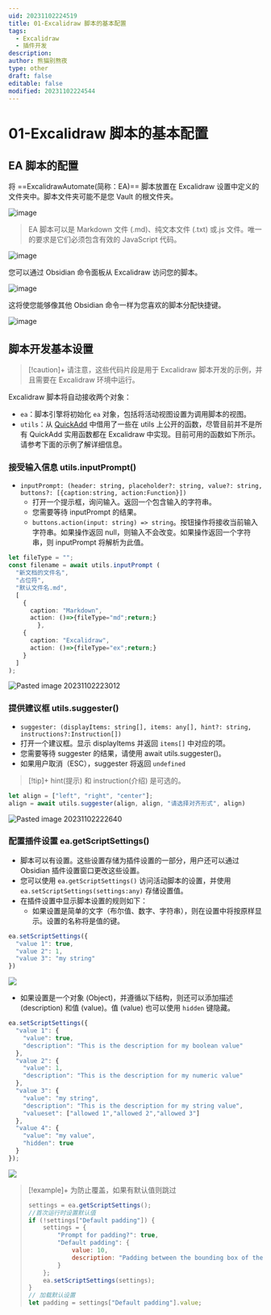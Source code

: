 ```yaml
---
uid: 20231102224519
title: 01-Excalidraw 脚本的基本配置
tags:
  - Excalidraw
  - 插件开发
description: 
author: 熊猫别熬夜
type: other
draft: false
editable: false
modified: 20231102224544
---
```


# 01-Excalidraw 脚本的基本配置

## EA 脚本的配置

将 ==ExcalidrawAutomate(简称：EA)== 脚本放置在 Excalidraw 设置中定义的文件夹中。脚本文件夹可能不是您 Vault 的根文件夹。

![image](https://cdn.pkmer.cn/images/145673547-b4f57d01-3643-40f9-abfd-14c3bfa5ab93.png!pkmer)

> EA 脚本可以是 Markdown 文件 (.md)、纯文本文件 (.txt) 或.js 文件。唯一的要求是它们必须包含有效的 JavaScript 代码。

![image](https://cdn.pkmer.cn/images/145673674-bb59f227-8eea-43dc-83b8-4d750e1920a8.png!pkmer)

您可以通过 Obsidian 命令面板从 Excalidraw 访问您的脚本。

![image](https://cdn.pkmer.cn/images/145673652-6b1713e2-edc8-4bc8-8246-3f8df8a4b273.png!pkmer)

这将使您能够像其他 Obsidian 命令一样为您喜欢的脚本分配快捷键。

![image](https://cdn.pkmer.cn/images/145673633-83b6c969-cead-429b-9721-fd047f980279.png!pkmer)

## 脚本开发基本设置

> [!caution]+
> 请注意，这些代码片段是用于 Excalidraw 脚本开发的示例，并且需要在 Excalidraw 环境中运行。

Excalidraw 脚本将自动接收两个对象：

- `ea`：脚本引擎将初始化 `ea` 对象，包括将活动视图设置为调用脚本的视图。
- `utils`：从 [QuickAdd](https://github.com/chhoumann/quickadd/blob/master/docs/docs/QuickAddAPI.md) 中借用了一些在 utils 上公开的函数，尽管目前并不是所有 QuickAdd 实用函数都在 Excalidraw 中实现。目前可用的函数如下所示。请参考下面的示例了解详细信息。

### 接受输入信息 utils.inputPrompt()

- `inputPrompt: (header: string, placeholder?: string, value?: string, buttons?: [{caption:string, action:Function}])`
	- 打开一个提示框，询问输入。返回一个包含输入的字符串。
	- 您需要等待 inputPrompt 的结果。
	- `buttons.action(input: string) => string`。按钮操作将接收当前输入字符串。如果操作返回 null，则输入不会改变。如果操作返回一个字符串，则 inputPrompt 将解析为此值。

```typescript
let fileType = "";
const filename = await utils.inputPrompt (
  "新文档的文件名",
  "占位符",
  "默认文件名.md",
  [
    {
      caption: "Markdown",
      action: ()=>{fileType="md";return;}
		},
    {
      caption: "Excalidraw",
      action: ()=>{fileType="ex";return;}
    }
  ]
);

```

![Pasted image 20231102223012](https://cdn.pkmer.cn/images/Pasted%20image%2020231102223012.png!pkmer)

### 提供建议框 utils.suggester()

- `suggester: (displayItems: string[], items: any[], hint?: string, instructions?:Instruction[])`
- 打开一个建议框。显示 displayItems 并返回 ` items[] ` 中对应的项。
- 您需要等待 suggester 的结果，请使用 await utils.suggester()。
- 如果用户取消（ESC），suggester 将返回 `undefined`

> [!tip]+ hint(提示) 和 instruction(介绍) 是可选的。

```js
let align = ["left", "right", "center"];
align = await utils.suggester(align, align, "请选择对齐形式", align)
```

![Pasted image 20231102222640](https://cdn.pkmer.cn/images/Pasted%20image%2020231102222640.png!pkmer)

### 配置插件设置 ea.getScriptSettings()

- 脚本可以有设置。这些设置存储为插件设置的一部分，用户还可以通过 Obsidian 插件设置窗口更改这些设置。
- 您可以使用 `ea.getScriptSettings()` 访问活动脚本的设置，并使用 `ea.setScriptSettings(settings:any)` 存储设置值。
- 在插件设置中显示脚本设置的规则如下：
  - 如果设置是简单的文字（布尔值、数字、字符串），则在设置中将按原样显示。设置的名称将是值的键。

```javascript
ea.setScriptSettings({ 
  "value 1": true, 
  "value 2": 1,
  "value 3": "my string"
})
```

![](https://cdn.pkmer.cn/images/SimpleSettings.jpg!pkmer)

- 如果设置是一个对象 (Object)，并遵循以下结构，则还可以添加描述 (description) 和值 (value)。值 (value) 也可以使用 `hidden` 键隐藏。

```javascript
ea.setScriptSettings({
  "value 1": {
    "value": true,
    "description": "This is the description for my boolean value"
  },
  "value 2": {
    "value": 1,
    "description": "This is the description for my numeric value"
  },
  "value 3": {
    "value": "my string",
    "description": "This is the description for my string value",
    "valueset": ["allowed 1","allowed 2","allowed 3"]
  },
  "value 4": {
    "value": "my value",
    "hidden": true
  }        
});
```

![](https://cdn.pkmer.cn/images/ComplexSettings.jpg!pkmer)

> [!example]+ 为防止覆盖，如果有默认值则跳过
>
> ```js
> settings = ea.getScriptSettings();
> //首次运行时设置默认值
> if (!settings["Default padding"]) {
>     settings = {
>         "Prompt for padding?": true,
>         "Default padding": {
>             value: 10,
>             description: "Padding between the bounding box of the selected elements, and the box the script creates"
>         }
>     };
>     ea.setScriptSettings(settings);
> }
> // 加载默认设置
> let padding = settings["Default padding"].value;
> 
> ```

